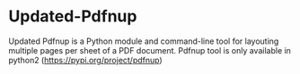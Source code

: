 # Updated-Pdfnup
Updated Pdfnup is a Python module and command-line tool for layouting multiple pages per sheet of a PDF document. Pdfnup tool is only available in python2 (https://pypi.org/project/pdfnup)
